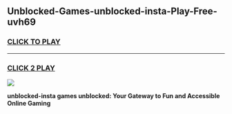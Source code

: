 
## Unblocked-Games-unblocked-insta-Play-Free-uvh69
<h3>
<a href="https://premium76.site?title=unblocked-insta&ref=18A1">CLICK TO PLAY</a></h3>
<hr>

<h3>
<a href="https://premium76.site?title=unblocked-insta&ref=18A1">CLICK 2 PLAY</a>
  
</h3>

<a href="https://premium76.site?title=unblocked-insta&ref=18A1"><img src="https://clearcache.store/games.png"></a>


**unblocked-insta games unblocked: Your Gateway to Fun and Accessible Online Gaming**
